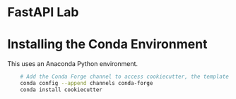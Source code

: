 # FastAPI Lab

# Installing the Conda Environment
This uses an Anaconda Python environment.

```bash
    # Add the Conda Forge channel to access cookiecutter, the template generator:
    conda config --append channels conda-forge
    conda install cookiecutter
```